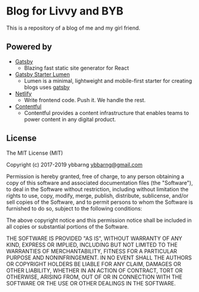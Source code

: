 # Blog for Livvy and BYB
This is a repository of a blog of me and my girl friend.

## Powered by
* [Gatsby](https://github.com/gatsbyjs/gatsby)
    * Blazing fast static site generator for React
* [Gatsby Starter Lumen](https://github.com/alxshelepenok/gatsby-starter-lumen)
    * Lumen is a minimal, lightweight and mobile-first starter for creating blogs uses [gatsby](https://github.com/gatsbyjs/gatsby)
* [Netlify](https://www.netlify.com/)
    * Write frontend code. Push it. We handle the rest.
* [Contentful](https://www.contentful.com/)
    * Contentful provides a content infrastructure that enables teams to power content in any digital product.


## License
The MIT License (MIT)

Copyright (c) 2017-2019 ybbarng <ybbarng@gmail.com>

Permission is hereby granted, free of charge, to any person obtaining a copy
of this software and associated documentation files (the "Software"), to deal
in the Software without restriction, including without limitation the rights
to use, copy, modify, merge, publish, distribute, sublicense, and/or sell
copies of the Software, and to permit persons to whom the Software is
furnished to do so, subject to the following conditions:

The above copyright notice and this permission notice shall be included in all
copies or substantial portions of the Software.

THE SOFTWARE IS PROVIDED "AS IS", WITHOUT WARRANTY OF ANY KIND, EXPRESS OR
IMPLIED, INCLUDING BUT NOT LIMITED TO THE WARRANTIES OF MERCHANTABILITY,
FITNESS FOR A PARTICULAR PURPOSE AND NONINFRINGEMENT. IN NO EVENT SHALL THE
AUTHORS OR COPYRIGHT HOLDERS BE LIABLE FOR ANY CLAIM, DAMAGES OR OTHER
LIABILITY, WHETHER IN AN ACTION OF CONTRACT, TORT OR OTHERWISE, ARISING FROM,
OUT OF OR IN CONNECTION WITH THE SOFTWARE OR THE USE OR OTHER DEALINGS IN THE
SOFTWARE.
